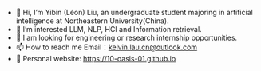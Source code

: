 - 👋 Hi, I’m Yibin (Léon) Liu, an undergraduate student majoring in artificial intelligence at Northeastern University(China). 
- 👀 I’m interested LLM, NLP, HCI and Information retrieval.
- 🌱 I am looking for engineering or research internship opportunities.
- 📫 How to reach me Email：kelvin.lau.cn@outlook.com
- 📖 Personal website: https://10-oasis-01.github.io


<!---
10-OASIS-01/10-OASIS-01 is a ✨ special ✨ repository because its `README.md` (this file) appears on your GitHub profile.
You can click the Preview link to take a look at your changes.
--->
